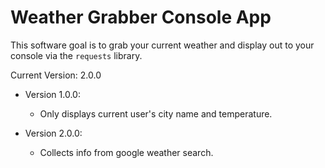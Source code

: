 # Weather Grabber Console App

This software goal is to grab your current weather and display out to your console via the `requests` library.

Current Version: 2.0.0

- Version 1.0.0:
  * Only displays current user's city name and temperature.

- Version 2.0.0:
  * Collects info from google weather search.
